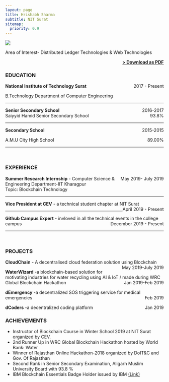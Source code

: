 ```yaml
---
layout: page
title: Hrishabh Sharma
subtitle: NIT Surat
sitemap:
  priority: 0.9
---
```


<img src="https://github.com/Sharma-Hrishabh/Sharma-Hrishabh.github.io/blob/master/assets/hrishabh.png" id="about-img">

<div id="describe-text">
    <p>Area of Interest- Distributed Ledger Technologies & Web Technologies</p>
</div>

<span style="float: right; "><a href="{{ '/assets/resume.pdf' | prepend: site.baseurl }}"><strong>> Download as PDF</strong></a> </span>
<br>

### EDUCATION

**National Institute of Technology Surat** <span style="float: right; ">2017 - Present</span>  

B.Technology 
Department of Computer Engineering
<hr>

 
**Senior Secondary School** <span style="float: right; ">2016-2017</span>  
Saiyyid Hamid Senior Secondary School <span style="float: right; ">93.8%</span>

<hr>


**Secondary School** <span style="float: right; ">2015-2015</span>  

A.M.U City High School <span style="float: right; ">89.00%</span>

<hr>
<br>


### EXPERIENCE
**Summer Research Internship** -  <span style="float: right; ">May 2019- July 2019</span>
Computer Science & Engineering Department-IIT Kharagpur<br>
Topic: Blockchain Technology
<hr>

**Vice President at CEV** - a technical student chapter at NIT Surat <span style="float: right; ">April 2019 - Present</span>
<hr>

**Github Campus Expert** - invloved in all the technical events in the college campus <span style="float: right; ">December 2019 - Present</span>

<hr>


<br>

### PROJECTS
**CloudChain** - A decentralised cloud federation solution using Blockchain  <span style="float: right; ">May 2019-July 2019</span>  

**WaterWizard** -a blockchain-based solution for motivating industries for water recycling using AI & IoT / made during WRC Global Blockchain Hackathon<span style="float: right; ">Jan 2019-Feb 2019</span> 

**dEmergency** -a decentralized SOS triggering service for medical emergencies<span style="float: right; ">Feb 2019</span> 

**dCoders** -a decentralized coding platform<span style="float: right; ">Jan 2019</span> 


### ACHIEVEMENTS

- Instructor of Blockchain Course in Winter School 2019 at NIT Surat organized by CEV.
- 2nd Runner Up in WRC Global Blockchain Hackathon hosted by World Bank: Water 
- Winner of Rajasthan Online Hackathon-2018 organized by DoIT&C and Gov. Of Rajasthan
- Second Rank in Senior Secondary Examination, Aligarh Muslim University Board with 93.8 %
- IBM Blockchain Essentials Badge Holder issued by IBM <a href="https://www.youracclaim.com/badges/29223042-1da6-41ab-9098-face7b39f2cb/public_url">(Link)</a>

